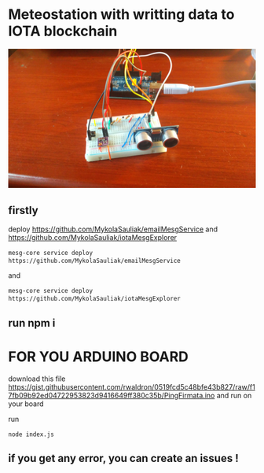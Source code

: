# Meteostation with writting data to IOTA blockchain

![alt text](https://raw.githubusercontent.com/MykolaSauliak/mini-home-meteostation-mesg/master/img/main_photo.jpg)

## firstly 

deploy https://github.com/MykolaSauliak/emailMesgService and https://github.com/MykolaSauliak/iotaMesgExplorer

```
mesg-core service deploy https://github.com/MykolaSauliak/emailMesgService
```
and 

```
mesg-core service deploy https://github.com/MykolaSauliak/iotaMesgExplorer
```

## run npm i 

# FOR YOU ARDUINO BOARD

download this file https://gist.githubusercontent.com/rwaldron/0519fcd5c48bfe43b827/raw/f17fb09b92ed04722953823d9416649ff380c35b/PingFirmata.ino
and run on your board

run
```
node index.js
```

## if you get any error, you can create an issues !






